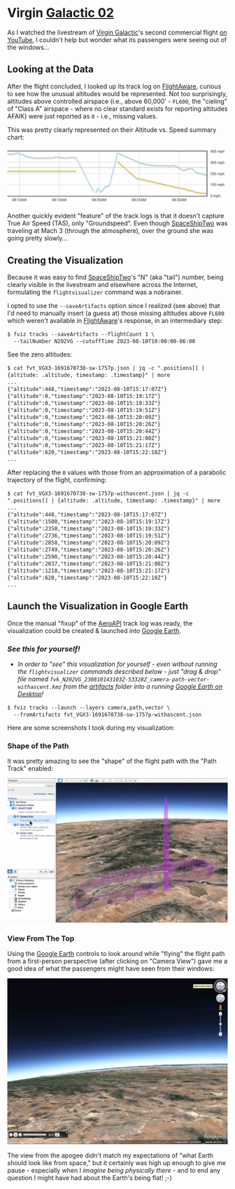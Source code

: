 # Virgin [Galactic 02]

As I watched the livestream of [Virgin Galactic]'s second commercial
flight [on YouTube](https://www.youtube.com/results?search_query=galactic+02+spaceflight), I couldn't
help but wonder what its passengers were seeing out of the windows...

## Looking at the Data

After the flight concluded, I looked up its track log on [FlightAware], curious
to see how the unusual altitudes would be represented.  Not too surprisingly, altitudes
above controlled airspace (i.e., above 60,000' - `FL600`, the "cieling" of "Class A" airspace - where
no clear standard exists for reporting altitudes AFAIK) were just reported as `0` - i.e.,
missing values.

This was pretty clearly represented on their Altitude vs. Speed summary chart:

![AeroAPI Altitude vs. Speed Summary](./230811-Galactic02-AeroApiTrackData.jpg)

Another quickly evident "feature" of the track logs is that it doesn't capture
True Air Speed (TAS), only "Groundspeed".  Even though [SpaceShipTwo] was traveling 
at Mach 3 (through the atmosphere), over the ground she was going pretty slowly...

## Creating the Visualization

Because it was easy to find [SpaceShipTwo]'s "N" (aka "tail") number, being clearly visible in the livestream and
elsewhere across the Internet, formulating the `flightvisualizer` command was a nobrainer.

I opted to use the `--saveArtifacts` option since I realized (see above) that I'd need
to manually insert (a guess at) those missing altitudes above `FL600` which weren't available
in [FlightAware]'s response, in an intermediary step:

```shell
$ fviz tracks --saveArtifacts --flightCount 1 \
  --tailNumber N202VG --cutoffTime 2023-08-10T10:00:00-06:00
```

See the zero altitudes:
```shell
$ cat fvt_VGX3-1691670738-sw-1757p.json | jq -c ".positions[] | {altitude: .altitude, timestamp: .timestamp}" | more
...
{"altitude":448,"timestamp":"2023-08-10T15:17:07Z"}
{"altitude":0,"timestamp":"2023-08-10T15:19:17Z"}
{"altitude":0,"timestamp":"2023-08-10T15:19:33Z"}
{"altitude":0,"timestamp":"2023-08-10T15:19:51Z"}
{"altitude":0,"timestamp":"2023-08-10T15:20:09Z"}
{"altitude":0,"timestamp":"2023-08-10T15:20:26Z"}
{"altitude":0,"timestamp":"2023-08-10T15:20:44Z"}
{"altitude":0,"timestamp":"2023-08-10T15:21:00Z"}
{"altitude":0,"timestamp":"2023-08-10T15:21:17Z"}
{"altitude":620,"timestamp":"2023-08-10T15:22:18Z"}
...
```

After replacing the `0` values with those from an approximation of a parabolic
trajectory of the flight, confirming:

```shell
$ cat fvt_VGX3-1691670738-sw-1757p-withascent.json | jq -c ".positions[] | {altitude: .altitude, timestamp: .timestamp}" | more
...
{"altitude":448,"timestamp":"2023-08-10T15:17:07Z"}
{"altitude":1500,"timestamp":"2023-08-10T15:19:17Z"}
{"altitude":2350,"timestamp":"2023-08-10T15:19:33Z"}
{"altitude":2736,"timestamp":"2023-08-10T15:19:51Z"}
{"altitude":2858,"timestamp":"2023-08-10T15:20:09Z"}
{"altitude":2749,"timestamp":"2023-08-10T15:20:26Z"}
{"altitude":2590,"timestamp":"2023-08-10T15:20:44Z"}
{"altitude":2037,"timestamp":"2023-08-10T15:21:00Z"}
{"altitude":1218,"timestamp":"2023-08-10T15:21:17Z"}
{"altitude":620,"timestamp":"2023-08-10T15:22:18Z"}
...
```

## Launch the Visualization in Google Earth

Once the manual "fixup" of the [AeroAPI] track log was ready, the
visualization could be created & launched into [Google Earth].

### _See this for yourself!_

- _In order to "see" this visualization for yourself - even without running
the `flightvisualizer` commands described below - just "drag & drop" file named
`fvk_N202VG_230810143103Z-53328Z_camera-path-vector-withascent.kmz` from the
[artifacts](../../artifacts/) folder into a running
[Google Earth on Desktop](https://www.google.com/earth/versions/#earth-pro)!_

```shell
$ fviz tracks --launch --layers camera,path,vector \
  --fromArtifacts fvt_VGX3-1691670738-sw-1757p-withascent.json
```

Here are some screenshots I took during my visualization:

### Shape of the Path

It was pretty amazing to see the "shape" of the flight path with the
"Path Track" enabled:

![Shape of the Path](./230811-Galactic02-GeTrackPath.jpg)

### View From The Top

Using the [Google Earth] controls to look around while "flying" the flight
path from a first-person perspective (after clicking on "Camera View") gave
me a good idea of what the passengers might have seen from their windows:

![View From The Apogee](./230811-Galactic02-GeApogee1.jpg)

The view from the apogee didn't match my expectations of "what Earth should look
like from space," but it certainly was high up enough to give me pause - especially
when I _imagine being physically there_ - and to end any question I might have had
about the Earth's being flat!  ;-)

[Galactic 02]: https://en.wikipedia.org/wiki/Galactic_02
[SpaceShipTwo]: https://en.wikipedia.org/wiki/SpaceShipTwo
[FlightAware]: https://www.flightaware.com
[AeroAPI]: https://flightaware.com/commercial/aeroapi/
[Google Earth]: https://www.google.com/earth/versions
[Virgin Galactic]: (https://www.virgingalactic.com/)
